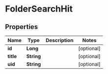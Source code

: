 
# FolderSearchHit

## Properties
Name | Type | Description | Notes
------------ | ------------- | ------------- | -------------
**id** | **Long** |  |  [optional]
**title** | **String** |  |  [optional]
**uid** | **String** |  |  [optional]



